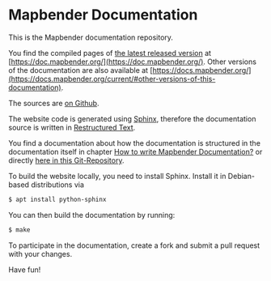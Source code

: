 # Mapbender Documentation

This is the Mapbender documentation repository.

You find the compiled pages of [the latest released version](https://github.com/mapbender/mapbender-documentation/releases) at [https://doc.mapbender.org/](https://doc.mapbender.org/). Other versions of the documentation are also available at [https://docs.mapbender.org/](https://docs.mapbender.org/current/#other-versions-of-this-documentation).

The sources are [on Github](https://github.com/mapbender/mapbender-documentation).

The website code is generated using [Sphinx](http://sphinx-doc.org/), therefore the documentation source is written in [Restructured Text](http://sphinx-doc.org/rest.html).

You find a documentation about how the documentation is structured in the documentation itself in chapter [How to write Mapbender Documentation?](http://doc.mapbender.org/en/book/development/documentation_howto.html) or directly [here in this Git-Repository](https://github.com/mapbender/mapbender-documentation/blob/master/en/book/development/documentation_howto.rst).


To build the website locally, you need to install Sphinx. Install it in Debian-based distributions via

```bash
$ apt install python-sphinx
```

You can then build the documentation by running:

```bash
$ make
```

To participate in the documentation, create a fork and submit a pull request with your changes.


Have fun!
